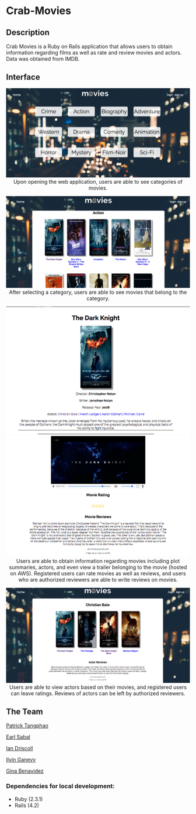 Crab-Movies
===

## Description

Crab Movies is a Ruby on Rails application that allows users to obtain information regarding films as well as rate and review movies and actors. Data was obtained from IMDB.

## Interface

<p align="center">
<img src="/screenshots/index.png">
Upon opening the web application, users are able to see categories of movies.
</p>

<p align="center">
<img src="/screenshots/movies-index.png">
  After selecting a category, users are able to see movies that belong to the category.  
</p>

<p align="center">
<img src="/screenshots/movie-show1.png">
<img src="/screenshots/movie-show2.png">
Users are able to obtain information regarding movies including plot summaries, actors, and even view a trailer belonging to the movie (hosted on AWS). Registered users can rate movies as well as reviews, and users who are authorized reviewers are able to write reviews on movies.
</p>

<p align="center">
<img src="/screenshots/actor-show.png">
Users are able to view actors based on their movies, and registered users can leave ratings. Reviews of actors can be left by authorized reviewers.
</p>

## The Team

[Patrick Tangphao](https://github.com/ptangphao)

[Earl Sabal](https://github.com/earlsabal)

[Ian Driscoll](https://github.com/iand11)

[Ilyin Ganevv](https://github.com/IliyanGanevv)

[Gina Benavidez](https://github.com/gbenavid)


### Dependencies for local development:

* Ruby (2.3.1)
* Rails (4.2)